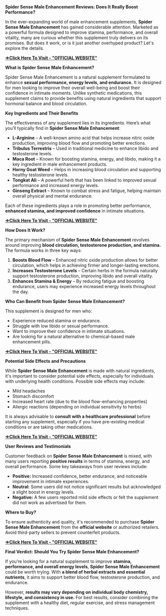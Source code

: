 <p>&nbsp;</p><p class="MsoNormal"><b>Spider Sense Male Enhancement Reviews: Does It Really
Boost Performance?</b><o:p></o:p></p>

<p class="MsoNormal">In the ever-expanding world of male enhancement supplements,
<b>Spider Sense Male Enhancement</b> has gained considerable attention.
Marketed as a powerful formula designed to improve stamina, performance, and
overall vitality, many are curious whether this supplement truly delivers on
its promises. But does it work, or is it just another overhyped product? Let's
explore the details.<o:p></o:p></p>

<p class="MsoNormal"><a href="https://nutraxyz.com/raam"><b>=&gt;Click Here To
Visit - "OFFICIAL WEBSITE"</b></a><b><o:p></o:p></b></p>

<p class="MsoNormal"><b>What is Spider Sense Male Enhancement?<o:p></o:p></b></p>

<p class="MsoNormal">Spider Sense Male Enhancement is a natural supplement
formulated to enhance <b>sexual performance, energy levels, and endurance.</b>
It is designed for men looking to improve their overall well-being and boost
their confidence in intimate moments. Unlike synthetic medications, this
supplement claims to provide benefits using natural ingredients that support
hormonal balance and blood circulation.<o:p></o:p></p>

<p class="MsoNormal"><b>Key Ingredients and Their Benefits<o:p></o:p></b></p>

<p class="MsoNormal">The effectiveness of any supplement lies in its ingredients.
Here’s what you’ll typically find in <b>Spider Sense Male Enhancement</b>:<o:p></o:p></p>

<ul style="margin-top: 0cm;" type="disc">
 <li class="MsoNormal" style="mso-list: l0 level1 lfo1; tab-stops: list 36.0pt;"><b>L-Arginine</b>
     – A well-known amino acid that helps increase nitric oxide production,
     improving blood flow and promoting better erections.<o:p></o:p></li>
 <li class="MsoNormal" style="mso-list: l0 level1 lfo1; tab-stops: list 36.0pt;"><b>Tribulus
     Terrestris</b> – Used in traditional medicine to enhance libido and
     testosterone levels.<o:p></o:p></li>
 <li class="MsoNormal" style="mso-list: l0 level1 lfo1; tab-stops: list 36.0pt;"><b>Maca
     Root</b> – Known for boosting stamina, energy, and libido, making it a key
     ingredient in male enhancement products.<o:p></o:p></li>
 <li class="MsoNormal" style="mso-list: l0 level1 lfo1; tab-stops: list 36.0pt;"><b>Horny
     Goat Weed</b> – Helps in increasing blood circulation and supporting
     healthy testosterone levels.<o:p></o:p></li>
 <li class="MsoNormal" style="mso-list: l0 level1 lfo1; tab-stops: list 36.0pt;"><b>Tongkat
     Ali</b> – A powerful herb that has been linked to improved sexual
     performance and increased energy levels.<o:p></o:p></li>
 <li class="MsoNormal" style="mso-list: l0 level1 lfo1; tab-stops: list 36.0pt;"><b>Ginseng
     Extract</b> – Known to combat stress and fatigue, helping maintain overall
     physical and mental endurance.<o:p></o:p></li>
</ul>

<p class="MsoNormal">Each of these ingredients plays a role in promoting better
performance, <b>enhanced stamina, and improved confidence</b> in intimate
situations.<o:p></o:p></p>

<p class="MsoNormal"><a href="https://nutraxyz.com/raam"><b>=&gt;Click Here To
Visit - "OFFICIAL WEBSITE"</b></a><b><o:p></o:p></b></p>

<p class="MsoNormal"><b>How Does It Work?<o:p></o:p></b></p>

<p class="MsoNormal">The primary mechanism of <b>Spider Sense Male Enhancement</b>
revolves around improving <b>blood circulation, testosterone production, and
stamina.</b> The formula works in three key ways:<o:p></o:p></p>

<ol start="1" style="margin-top: 0cm;" type="1">
 <li class="MsoNormal" style="mso-list: l1 level1 lfo2; tab-stops: list 36.0pt;"><b>Boosts
     Blood Flow</b> – Enhanced nitric oxide production allows for better
     circulation, which helps in achieving firmer and longer-lasting erections.<o:p></o:p></li>
 <li class="MsoNormal" style="mso-list: l1 level1 lfo2; tab-stops: list 36.0pt;"><b>Increases
     Testosterone Levels</b> – Certain herbs in the formula naturally support
     testosterone production, improving libido and overall vitality.<o:p></o:p></li>
 <li class="MsoNormal" style="mso-list: l1 level1 lfo2; tab-stops: list 36.0pt;"><b>Enhances
     Stamina &amp; Energy</b> – By reducing fatigue and boosting endurance,
     users may experience increased energy levels throughout the day.<o:p></o:p></li>
</ol>

<p class="MsoNormal"><b>Who Can Benefit from Spider Sense Male Enhancement?<o:p></o:p></b></p>

<p class="MsoNormal">This supplement is designed for men who:<o:p></o:p></p>

<ul style="margin-top: 0cm;" type="disc">
 <li class="MsoNormal" style="mso-list: l4 level1 lfo3; tab-stops: list 36.0pt;">Experience
     reduced stamina or endurance.<o:p></o:p></li>
 <li class="MsoNormal" style="mso-list: l4 level1 lfo3; tab-stops: list 36.0pt;">Struggle
     with low libido or sexual performance.<o:p></o:p></li>
 <li class="MsoNormal" style="mso-list: l4 level1 lfo3; tab-stops: list 36.0pt;">Want
     to improve their confidence in intimate situations.<o:p></o:p></li>
 <li class="MsoNormal" style="mso-list: l4 level1 lfo3; tab-stops: list 36.0pt;">Are
     looking for a natural alternative to chemical-based male enhancement
     pills.<o:p></o:p></li>
</ul>

<p class="MsoNormal"><a href="https://nutraxyz.com/raam"><b>=&gt;Click Here To
Visit - "OFFICIAL WEBSITE"</b></a><b><o:p></o:p></b></p>

<p class="MsoNormal"><b>Potential Side Effects and Precautions<o:p></o:p></b></p>

<p class="MsoNormal">While <b>Spider Sense Male Enhancement</b> is made with
natural ingredients, it's important to consider potential side effects,
especially for individuals with underlying health conditions. Possible side
effects may include:<o:p></o:p></p>

<ul style="margin-top: 0cm;" type="disc">
 <li class="MsoNormal" style="mso-list: l2 level1 lfo4; tab-stops: list 36.0pt;">Mild
     headaches<o:p></o:p></li>
 <li class="MsoNormal" style="mso-list: l2 level1 lfo4; tab-stops: list 36.0pt;">Stomach
     discomfort<o:p></o:p></li>
 <li class="MsoNormal" style="mso-list: l2 level1 lfo4; tab-stops: list 36.0pt;">Increased
     heart rate (due to the blood flow-enhancing properties)<o:p></o:p></li>
 <li class="MsoNormal" style="mso-list: l2 level1 lfo4; tab-stops: list 36.0pt;">Allergic
     reactions (depending on individual sensitivity to herbs)<o:p></o:p></li>
</ul>

<p class="MsoNormal">It is always advisable to <b>consult with a healthcare
professional</b> before starting any supplement, especially if you have
pre-existing medical conditions or are taking other medications.<o:p></o:p></p>

<p class="MsoNormal"><a href="https://nutraxyz.com/raam"><b>=&gt;Click Here To
Visit - "OFFICIAL WEBSITE"</b></a><b><o:p></o:p></b></p>

<p class="MsoNormal"><b>User Reviews and Testimonials<o:p></o:p></b></p>

<p class="MsoNormal">Customer feedback on <b>Spider Sense Male Enhancement</b> is
mixed, with many users reporting <b>positive results</b> in terms of stamina,
energy, and overall performance. Some key takeaways from user reviews include:<o:p></o:p></p>

<ul style="margin-top: 0cm;" type="disc">
 <li class="MsoNormal" style="mso-list: l3 level1 lfo5; tab-stops: list 36.0pt;"><b>Positive:</b>
     Increased confidence, better endurance, and noticeable improvement in
     intimate experiences.<o:p></o:p></li>
 <li class="MsoNormal" style="mso-list: l3 level1 lfo5; tab-stops: list 36.0pt;"><b>Neutral:</b>
     Some users did not notice significant results but acknowledged a slight
     boost in energy levels.<o:p></o:p></li>
 <li class="MsoNormal" style="mso-list: l3 level1 lfo5; tab-stops: list 36.0pt;"><b>Negative:</b>
     A few users reported mild side effects or felt the supplement did not work
     as advertised for them.<o:p></o:p></li>
</ul>

<p class="MsoNormal"><b>Where to Buy?<o:p></o:p></b></p>

<p class="MsoNormal">To ensure authenticity and quality, it's recommended to
purchase <b>Spider Sense Male Enhancement</b> from the <b>official website</b>
or authorized retailers. Avoid third-party sellers to prevent counterfeit
products.<o:p></o:p></p>

<p class="MsoNormal"><a href="https://nutraxyz.com/raam"><b>=&gt;Click Here To
Visit - "OFFICIAL WEBSITE"</b></a><b><o:p></o:p></b></p>

<p class="MsoNormal"><b>Final Verdict: Should You Try Spider Sense Male
Enhancement?<o:p></o:p></b></p>

<p class="MsoNormal">If you’re looking for a natural supplement to improve <b>stamina,
performance, and overall energy levels</b>, <b>Spider Sense Male Enhancement</b>
could be worth trying. With <b>a blend of herbal extracts and essential
nutrients</b>, it aims to support better blood flow, testosterone production,
and endurance.<o:p></o:p></p>

<p class="MsoNormal">However, <b>results may vary depending on individual body
chemistry, lifestyle, and consistency in use.</b> For best results, consider
combining the supplement with a healthy diet, regular exercise, and stress
management techniques.<o:p></o:p></p>

<p class="MsoNormal"><o:p>&nbsp;</o:p></p>
